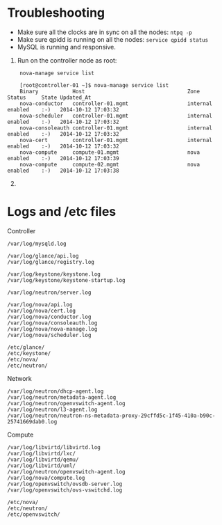 # Troubleshooting

- Make sure all the clocks are in sync on all the nodes:  `ntpq -p`
- Make sure qpidd is running on all the nodes:  `service qpidd status`
- MySQL is running and responsive.  


1. Run on the controller node as root:

```
    nova-manage service list 
    
    [root@controller-01 ~]$ nova-manage service list
    Binary           Host                                 Zone             Status     State Updated_At
    nova-conductor   controller-01.mgmt                   internal         enabled    :-)   2014-10-12 17:03:32
    nova-scheduler   controller-01.mgmt                   internal         enabled    :-)   2014-10-12 17:03:32
    nova-consoleauth controller-01.mgmt                   internal         enabled    :-)   2014-10-12 17:03:32
    nova-cert        controller-01.mgmt                   internal         enabled    :-)   2014-10-12 17:03:32
    nova-compute     compute-01.mgmt                      nova             enabled    :-)   2014-10-12 17:03:39
    nova-compute     compute-02.mgmt                      nova             enabled    :-)   2014-10-12 17:03:38
```

2. 

# Logs and /etc files

Controller
```
/var/log/mysqld.log

/var/log/glance/api.log
/var/log/glance/registry.log

/var/log/keystone/keystone.log
/var/log/keystone/keystone-startup.log

/var/log/neutron/server.log

/var/log/nova/api.log
/var/log/nova/cert.log
/var/log/nova/conductor.log
/var/log/nova/consoleauth.log
/var/log/nova/nova-manage.log
/var/log/nova/scheduler.log

/etc/glance/
/etc/keystone/
/etc/nova/
/etc/neutron/
```

Network
```
/var/log/neutron/dhcp-agent.log
/var/log/neutron/metadata-agent.log
/var/log/neutron/openvswitch-agent.log
/var/log/neutron/l3-agent.log
/var/log/neutron/neutron-ns-metadata-proxy-29cffd5c-1f45-410a-b90c-25741669dab0.log

```

Compute
```
/var/log/libvirtd/libvirtd.log
/var/log/libvirtd/lxc/
/var/log/libvirtd/qemu/
/var/log/libvirtd/uml/
/var/log/neutron/openvswitch-agent.log
/var/log/nova/compute.log
/var/log/openvswitch/ovsdb-server.log
/var/log/openvswitch/ovs-vswitchd.log

/etc/nova/
/etc/neutron/
/etc/openvswitch/

```




